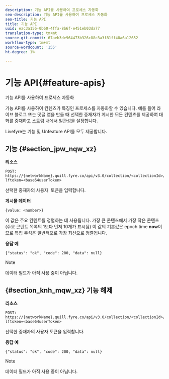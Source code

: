 ```yaml
---
description: 기능 API를 사용하여 프로세스 자동화
seo-description: 기능 API를 사용하여 프로세스 자동화
seo-title: 기능 API
title: 기능 API
uuid: eac3a156-0b60-4ffa-8b6f-e451eb03da77
translation-type: tm+mt
source-git-commit: 67aeb3de964473b326c88c3a3f81ff48a6a12652
workflow-type: tm+mt
source-wordcount: '155'
ht-degree: 1%

---
```



# 기능 API{#feature-apis}

기능 API를 사용하여 프로세스 자동화

기능 API를 사용하여 컨텐츠가 특징인 프로세스를 자동화할 수 있습니다. 예를 들어 라이브 블로그 또는 댓글 앱을 만들 때 선택한 중재자가 게시한 모든 컨텐츠를 제공하여 대화를 중재하고 스트림 내에서 일관성을 설정합니다.

Livefyre는 기능 및 Unfeature API를 모두 제공합니다.

## 기능 {#section_jpw_nqw_xz}

**리소스**

```
POST: https://{networkName}.quill.fyre.co/api/v3.0/collection/<collectionId>/feature/<commentId>/?lftoken=<base64userToken>
```

선택한 중재자의 사용자 &#x200B; 토큰을 입력합니다.

**게시물 데이터**

```
{value: <number>} 
```

이 값은 주요 컨텐트를 정렬하는 데 사용됩니다. 가장 큰 콘텐츠에서 가장 작은 콘텐츠(주요 콘텐트 목록의 1보다 먼저 10개가 표시됨) 이 값의 기본값은 epoch time **now**&#x200B;이므로 특집 주석은 일반적으로 가장 최신으로 정렬됩니다.

**응답 예**

```
{"status": "ok", "code": 200, "data": null} 
```

>[!NOTE]
>
>데이터 필드가 아직 사용 중이 아닙니다.

## {#section_knh_mqw_xz} 기능 해제

**리소스**

```
POST: https://{networkName}.quill.fyre.co/api/v3.0/collection/<collectionId>/unfeature/<commentId>/?lftoken=<base64userToken>
```

선택한 중재자의 사용자 토큰을 입력합니다.

**응답 예**

```
{"status": "ok", "code": 200, "data": null} 
```

>[!NOTE]
>
>데이터 필드가 아직 사용 중이 아닙니다.

